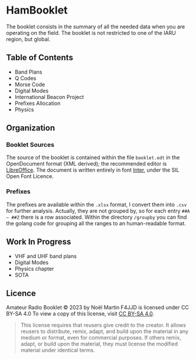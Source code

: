 # HamBooklet

The booklet consists in the summary of all the needed data when you
are operating on the field. The booklet is not restricted to one of the
IARU region, but global.

## Table of Contents

* Band Plans
* Q Codes
* Morse Code
* Digital Modes
* International Beacon Project
* Prefixes Allocation
* Physics

## Organization

### Booklet Sources

The source of the booklet is contained within the file `booklet.odt` in the OpenDocument format (XML derived); the recommended editor is [LibreOffice](https://www.libreoffice.org/). The document is written entirely in font [Inter](https://github.com/rsms/inter), under the SIL Open Font Licence.

### Prefixes

The prefixes are available within the `.xlsx` format, I convert them into `.csv` for further analysis. Actually, they are not grouped by, so for each entry `##A — ##Z` there is a row associated. Within the directory `/groupby` you can find the golang code for grouping all the ranges to an human-readable format.

## Work In Progress

* VHF and UHF band plans
* Digital Modes
* Physics chapter
* SOTA

## Licence

Amateur Radio Booklet © 2023 by Noël Martin F4JJD is licensed under CC BY-SA 4.0
To view a copy of this license, visit [CC BY-SA 4.0](http://creativecommons.org/licenses/by-sa/4.0/).

> This license requires that reusers give credit to the creator. It allows reusers to distribute, remix, adapt, and build upon the material in any medium or format, even for commercial purposes. If others remix, adapt, or build upon the material, they must license the modified material under identical terms.
